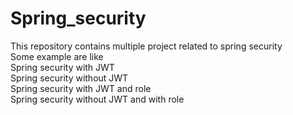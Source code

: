 # Spring_security

<p>This repository contains multiple project related to spring security <br> Some example are like 
<br> Spring security with JWT
  <br> Spring security without JWT
  <br> Spring security with JWT and role
  <br> Spring security without JWT and with role
</p>

